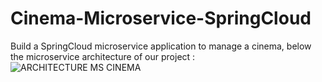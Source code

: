 # Cinema-Microservice-SpringCloud
Build a SpringCloud microservice application to manage a cinema, below the microservice architecture of our project :
![ARCHITECTURE MS CINEMA](https://user-images.githubusercontent.com/52334123/133892844-0afd673d-5793-4b78-b698-6c6e7762497b.png)
